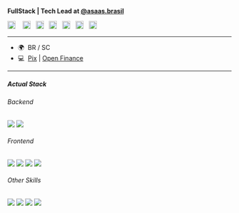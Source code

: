 
<b>FullStack | Tech Lead at [@asaas.brasil](asaas.com.br)</b>

<p align="left"> <a href="https://discord.com/users/kpotz" target="_blank" rel="noreferrer"><img src="https://raw.githubusercontent.com/danielcranney/readme-generator/main/public/icons/socials/discord.svg" width="18" height="18" /></a> &nbsp;&nbsp; <a href="https://www.facebook.com/jeankpot" target="_blank" rel="noreferrer"><img src="https://raw.githubusercontent.com/danielcranney/readme-generator/main/public/icons/socials/facebook.svg" width="18" height="18" /></a>&nbsp;&nbsp; <a href="https://www.github.com/kpotz" target="_blank" rel="noreferrer"><img src="https://raw.githubusercontent.com/danielcranney/readme-generator/main/public/icons/socials/github.svg" width="18" height="18" /></a> &nbsp;&nbsp;<a href="http://www.instagram.com/jean.capote" target="_blank" rel="noreferrer"><img src="https://raw.githubusercontent.com/danielcranney/readme-generator/main/public/icons/socials/instagram.svg" width="18" height="18" /></a> &nbsp;&nbsp;<a href="https://www.linkedin.com/in/jeankpot" target="_blank" rel="noreferrer"><img src="https://raw.githubusercontent.com/danielcranney/readme-generator/main/public/icons/socials/linkedin.svg" width="18" height="18" /></a> &nbsp;&nbsp;<a href="https://www.twitter.com/jeankpot" target="_blank" rel="noreferrer"><img src="https://raw.githubusercontent.com/danielcranney/readme-generator/main/public/icons/socials/twitter.svg" width="18" height="18" /></a>&nbsp;&nbsp; <a href="https://www.twitch.tv/kpotz" target="_blank" rel="noreferrer"><img src="https://raw.githubusercontent.com/danielcranney/readme-generator/main/public/icons/socials/twitch.svg" width="18" height="18" /></a></p>

---------------------

* 🌍  BR / SC
* :computer:  [Pix](https://www.bcb.gov.br/estabilidadefinanceira/pix) | [Open Finance](https://www.bcb.gov.br/estabilidadefinanceira/openfinance)

---------------------

<h5> Actual Stack</h5>

<h6> Backend </h6>
<p align="left"> 
  <img src="https://img.shields.io/static/v1?label=Grails&color=brightgreen&style=for-the-badge&logo=Apache Groovy&message=>=4&cacheSeconds=maxAge"/>
  <img src="https://img.shields.io/static/v1?label=MySQL&color=brightgreen&style=for-the-badge&logo=MySQL&message=>5&cacheSeconds=maxAge"/>
</p>
<h6> Frontend </h6>
<p align="left"> 
  <img src="https://img.shields.io/static/v1?label=JavaScript&color=yellow&style=for-the-badge&logo=JavaScript&message=>=ES5&cacheSeconds=maxAge"/>
  <img src="https://img.shields.io/static/v1?label=HTML&color=orange&style=for-the-badge&logo=html5&message=v5&cacheSeconds=maxAge"/>
  <img src="https://img.shields.io/static/v1?label=CSS&color=blue&style=for-the-badge&logo=css3&logoColor=blue&message=v3&cacheSeconds=maxAge"/>
  <img src="https://img.shields.io/static/v1?label=jQuery&color=blue&style=for-the-badge&logo=jquery&message=>3&cacheSeconds=maxAge"/>
</p>
<h6> Other Skills </h6>
<p align="left"> 
  <img src="https://img.shields.io/static/v1?label=IntelliJ&color=violet&style=for-the-badge&logo=IntelliJ IDEA&message=>=17&cacheSeconds=maxAge"/>
  <img src="https://img.shields.io/static/v1?label=GitHub&color=orange&style=for-the-badge&logo=Github&message=any&cacheSeconds=maxAge"/>
  <img src="https://img.shields.io/static/v1?label=Insomnia&color=blue&style=for-the-badge&logo=insomnia&message=>=2022&cacheSeconds=maxAge"/>
  <img src="https://img.shields.io/static/v1?label=JMeter&color=blue&style=for-the-badge&logo=Apache JMeter&message=>5&cacheSeconds=maxAge"/>
</p>

